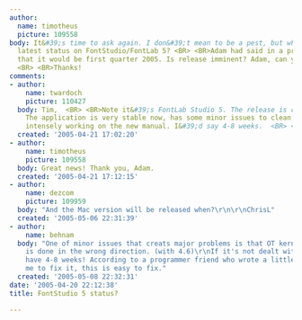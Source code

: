 ```yaml
---
author:
  name: timotheus
  picture: 109558
body: It&#39;s time to ask again. I don&#39;t mean to be a pest, but what&#39;s the
  latest status on FontStudio/FontLab 5? <BR> <BR>Adam had said in a previous thread
  that it would be first quarter 2005. Is release imminent? Adam, can you comment?
  <BR> <BR>Thanks!
comments:
- author:
    name: twardoch
    picture: 110427
  body: Tim,  <BR> <BR>Note it&#39;s FontLab Studio 5. The release is coming closer.
    The application is very stable now, has some minor issues to clean up. We are
    intensely working on the new manual. I&#39;d say 4-8 weeks.  <BR> <BR>Adam
  created: '2005-04-21 17:02:20'
- author:
    name: timotheus
    picture: 109558
  body: Great news! Thank you, Adam.
  created: '2005-04-21 17:12:15'
- author:
    name: dezcom
    picture: 109959
  body: "And the Mac version will be released when?\r\n\r\nChrisL"
  created: '2005-05-06 22:31:39'
- author:
    name: behnam
  body: "One of minor issues that creats major problems is that OT kerning for rtl
    is done in the wrong direction. (with 4.6)\r\nIf it's not dealt with yet, you
    have 4-8 weeks! According to a programmer friend who wrote a little program for
    me to fix it, this is easy to fix."
  created: '2005-05-08 22:32:31'
date: '2005-04-20 22:12:38'
title: FontStudio 5 status?

---
```

